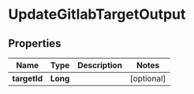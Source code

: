 

# UpdateGitlabTargetOutput


## Properties

| Name | Type | Description | Notes |
|------------ | ------------- | ------------- | -------------|
|**targetId** | **Long** |  |  [optional] |



